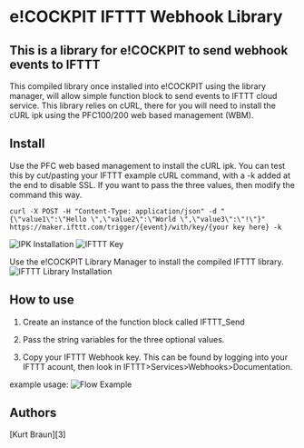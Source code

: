 # e!COCKPIT IFTTT Webhook Library

## This is a library for e!COCKPIT to send webhook events to IFTTT

This compiled library once installed into e!COCKPIT using the library manager, will allow simple function block to send events to IFTTT cloud service.  This library relies on cURL, there for you will need to install the cURL ipk using the PFC100/200 web based management (WBM).

## Install

Use the PFC web based management to install the cURL ipk.  You can test this by cut/pasting your IFTTT example cURL command, with a -k added at the end to disable SSL.  If you want to pass the three values, then modify the command this way.

	curl -X POST -H "Content-Type: application/json" -d "{\"value1\":\"Hello \",\"value2\":\"World \",\"value3\":\"!\"}" https://maker.ifttt.com/trigger/{event}/with/key/{your key here} -k

![IPK Installation](http://i68.tinypic.com/2dabzue.jpg)
![IFTTT Key](http://i68.tinypic.com/vxedh.jpg)

Use the e!COCKPIT Library Manager to install the compiled IFTTT library.
![IFTTT Library Installation](http://i65.tinypic.com/2cq02vl.png)


## How to use

1. Create an instance of the function block called IFTTT_Send

2. Pass the string variables for the three optional values.

3. Copy your IFTTT Webhook key.  This can be found by logging into your IFTTT acount, then look in IFTTT>Services>Webhooks>Documentation. 

example usage:
![Flow Example](http://i64.tinypic.com/2lwlmhx.png)

## Authors

[Kurt Braun][3]

[1]:https://www.youtube.com/user/WagoKurt